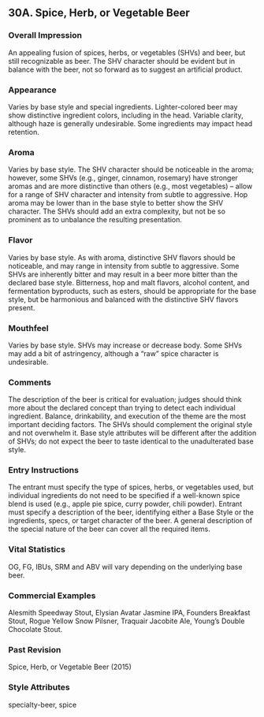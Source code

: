 ## 30A. Spice, Herb, or Vegetable Beer

### Overall Impression

An appealing fusion of spices, herbs, or vegetables (SHVs) and beer, but still recognizable as beer. The SHV character should be evident but in balance with the beer, not so forward as to suggest an artificial product.

### Appearance

Varies by base style and special ingredients. Lighter-colored beer may show distinctive ingredient colors, including in the head. Variable clarity, although haze is generally undesirable. Some ingredients may impact head retention.

### Aroma

Varies by base style. The SHV character should be noticeable in the aroma; however, some SHVs (e.g., ginger, cinnamon, rosemary) have stronger aromas and are more distinctive than others (e.g., most vegetables) – allow for a range of SHV character and intensity from subtle to aggressive. Hop aroma may be lower than in the base style to better show the SHV character. The SHVs should add an extra complexity, but not be so prominent as to unbalance the resulting presentation.

### Flavor

Varies by base style. As with aroma, distinctive SHV flavors should be noticeable, and may range in intensity from subtle to aggressive. Some SHVs are inherently bitter and may result in a beer more bitter than the declared base style. Bitterness, hop and malt flavors, alcohol content, and fermentation byproducts, such as esters, should be appropriate for the base style, but be harmonious and balanced with the distinctive SHV flavors present.

### Mouthfeel

Varies by base style. SHVs may increase or decrease body. Some SHVs may add a bit of astringency, although a “raw” spice character is undesirable.

### Comments

The description of the beer is critical for evaluation; judges should think more about the declared concept than trying to detect each individual ingredient. Balance, drinkability, and execution of the theme are the most important deciding factors. The SHVs should complement the original style and not overwhelm it. Base style attributes will be different after the addition of SHVs; do not expect the beer to taste identical to the unadulterated base style.

### Entry Instructions

The entrant must specify the type of spices, herbs, or vegetables used, but individual ingredients do not need to be specified if a well-known spice blend is used (e.g., apple pie spice, curry powder, chili powder). Entrant must specify a description of the beer, identifying either a Base Style or the ingredients, specs, or target character of the beer. A general description of the special nature of the beer can cover all the required items.

### Vital Statistics

OG, FG, IBUs, SRM and ABV will vary depending on the underlying base beer.

### Commercial Examples

Alesmith Speedway Stout, Elysian Avatar Jasmine IPA, Founders Breakfast Stout, Rogue Yellow Snow Pilsner, Traquair Jacobite Ale, Young’s Double Chocolate Stout.

### Past Revision

Spice, Herb, or Vegetable Beer (2015)

### Style Attributes

specialty-beer, spice